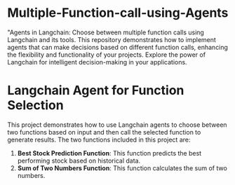 # Multiple-Function-call-using-Agents
"Agents in Langchain: Choose between multiple function calls using Langchain and its tools. This repository demonstrates how to implement agents that can make decisions based on different function calls, enhancing the flexibility and functionality of your projects. Explore the power of Langchain for intelligent decision-making in your applications.

# Langchain Agent for Function Selection

This project demonstrates how to use Langchain agents to choose between two functions based on input and then call the selected function to generate results. The two functions included in this project are:

1. **Best Stock Prediction Function**: This function predicts the best performing stock based on historical data.
2. **Sum of Two Numbers Function**: This function calculates the sum of two numbers.

